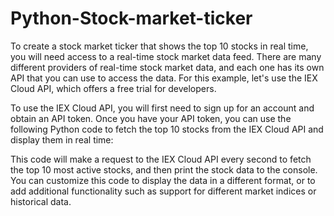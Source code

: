 # Python-Stock-market-ticker

To create a stock market ticker that shows the top 10 stocks in real time, you will need access to a real-time stock market data feed. There are many different providers of real-time stock market data, and each one has its own API that you can use to access the data. For this example, let's use the IEX Cloud API, which offers a free trial for developers.

To use the IEX Cloud API, you will first need to sign up for an account and obtain an API token. Once you have your API token, you can use the following Python code to fetch the top 10 stocks from the IEX Cloud API and display them in real time:

This code will make a request to the IEX Cloud API every second to fetch the top 10 most active stocks, and then print the stock data to the console. You can customize this code to display the data in a different format, or to add additional functionality such as support for different market indices or historical data.
